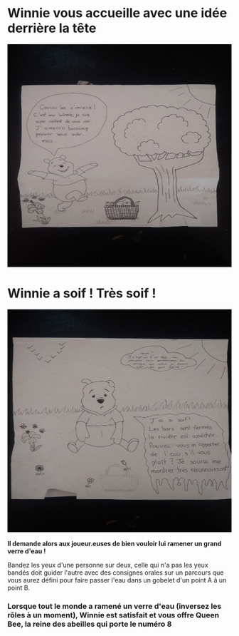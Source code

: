 # Winnie vous accueille avec une idée derrière la tête

<img src="../img/photo(4).jpg" width="600" height="500">

# Winnie a soif ! Très soif !

<img src="../img/photo(5).jpg" width="600" height="500">

**Il demande alors aux joueur.euses de bien vouloir lui ramener un grand verre d'eau !**

Bandez les yeux d'une personne sur deux, celle qui n'a pas les yeux bandés doit guider l'autre avec des consignes orales sur un parcours que vous aurez défini pour faire passer l'eau dans un gobelet d'un point A à un point B.

### Lorsque tout le monde a ramené un verre d'eau (inversez les rôles à un moment), Winnie est satisfait et vous offre Queen Bee, la reine des abeilles qui porte le numéro 8
